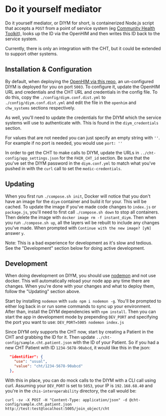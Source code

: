 # Do it yourself mediator

Do it yourself mediator, or DIYM for short, is containerized Node.js script that accepts a `POST` from a point of service system (eg [Community Health Toolkit](https://communityhealthtoolkit.org/)), looks up the ID via the OpenHIM and then writes this ID back to the service system.

Currently, there is only an integration with the CHT, but it could be extended to support other systems.  

## Installation & Configuration

By default, when deploying the [OpenHIM via this repo](../), an un-configured DIYM is deployed for you on port `5003`.  To configure it, update the OpenHIM URL and credentials and the CHT URL and credentials in the config file. To do this, copy the `./config/diym.conf.dist.yml` to  `./config/diym.conf.dist.yml` and edit the file in the `openhim` and `chw_systems` sections respectively.

As well, you'll need to update the credentials for the DIYM which the service systems will use to authenticate with. This is found in the `diym_credentials` section.

For values that are not needed you can just specify an empty string with `''`. For example if no port is needed, you would use `port: ''`

In order to get the CHT to make calls to DIYM, update the URLs in `../cht-config/app_settings.json` for the `FHIR_CHT_id` section.  Be sure that the you've set the DIYM password in the `diym.conf.yml` to match what you've pushed in with the `curl` call to set the `medic-credentials`.

## Updating

When you first run `./compose.sh init`, Docker will notice that you don't have an image for the `diym` container and build it for your.  This will be cached. To update the image if you've made code changes to `index.js` or `package.js`, you'll need to first call `./compose.sh down` to stop all containers.  Then delete the image with `docker image rm -f instant_diym`. Then when you run `./compose.sh up`, all the layers wil be rebuilt to include any changes you've made. When prompted with `Continue with the new image? [yN]` answer `y`. 

Note: This is a bad experience for development as it's slow and tedious.  See the "Development" section below for doing active development.

## Development

When doing development on DIYM, you should use [nodemon](https://nodemon.io/) and not use docker.  This will automatically reload your node app any time there are changes.  When you're done with your changes and what to deploy them, follow the "Updating" section above. 

Start by installing `nodemon` with `sudo npm i nodemon -g`. You'll be prompted to either log back in or run some commands to sync up your environment. After than, install the DIYM dependencies with `npm install`.  Then you can start the app in development mode by prepending `DEV_PORT` and specifying the port you want to use: `DEV_PORT=5005 nodemon index.js`

Since DIYM only supports the CHT now, start by creating a Patient in the CHT and grabbing the ID for it.  Then update `../cht-config/sample.cht.patient.json` with the ID of your Patient.  So if you had a new CHT Patient with ID `1234-5678-90abcd`, it would like this in the json:

```json
  "identifier": {
    "use": "usual",
    "value": "cht/1234-5678-90abcd"
  },
```

With this in place, you can do mock calls to the DIYM with a CLI call using curl. Assuming your `DEV_PORT` is set to `5053`, your IP is `192.168.68.40` and you're in the `chis-interoperability` directory, the call would be:

```shell
curl -sv -X POST -H "Content-Type: application/json" -d @cht-config/sample.cht.patient.json http://test:test@localhost:5005/join_object/cht
```